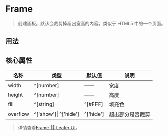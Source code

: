 <script setup lang="ts">
import code from './Frame.vue?raw'
</script>

# Frame
>
> 创建画板。默认会裁剪掉超出宽高的内容，类似于 HTML5 中的一个页面。
>

## 用法

<Repl :code />

## 核心属性

| 名称 | 类型 | 默认值 | 说明 |
| --- | --- | --- | --- |
| width | ^[number] | —— | 宽度 |
| height | ^[number] | —— | 高度 |
| fill | ^[string] | ^[#FFF] | 填充色 |
| overflow | ^['show']\| ^['hide'] | ^['hide'] | 超出部分是否裁剪 |

> 详情查看[Frame |🌿 Leafer UI](https://www.leaferjs.com/ui/guide/display/Frame.html)。

